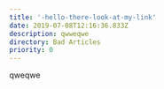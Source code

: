 ```yaml
---
title: '-hello-there-look-at-my-link'
date: 2019-07-08T12:16:36.833Z
description: qwweqwe
directory: Bad Articles
priority: 0
---
```

qweqwe
